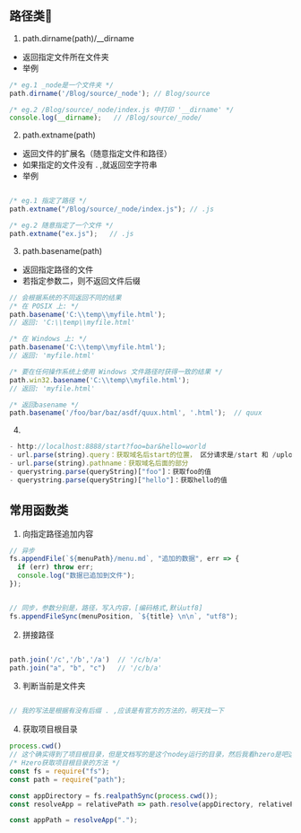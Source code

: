 <!--
 * @version: 0.0.1
 * @Author: lixingjuan <xingjuan.li@hand-china.com>
 * @Date: 2020-02-28 19:57:01
 * @copyright: Copyright (c) 2019, Hand
 -->
## 路径类🍍

1. path.dirname(path)/__dirname
  - 返回指定文件所在文件夹
  - 举例

```javascript
/* eg.1 _node是一个文件夹 */
path.dirname('/Blog/source/_node'); // Blog/source

/* eg.2 /Blog/source/_node/index.js 中打印 '__dirname' */
console.log(__dirname);   // /Blog/source/_node/

```

2. path.extname(path)
  - 返回文件的扩展名（随意指定文件和路径）
  - 如果指定的文件没有 . ,就返回空字符串
  - 举例

```javascript

/* eg.1 指定了路径 */
path.extname("/Blog/source/_node/index.js"); // .js

/* eg.2 随意指定了一个文件 */
path.extname("ex.js");   // .js

```

3. path.basename(path)
  - 返回指定路径的文件
  - 若指定参数二，则不返回文件后缀


```javascript
// 会根据系统的不同返回不同的结果
/* 在 POSIX 上: */
path.basename('C:\\temp\\myfile.html');
// 返回: 'C:\\temp\\myfile.html'

/* 在 Windows 上: */
path.basename('C:\\temp\\myfile.html');
// 返回: 'myfile.html'

/* 要在任何操作系统上使用 Windows 文件路径时获得一致的结果 */
path.win32.basename('C:\\temp\\myfile.html');
// 返回: 'myfile.html'

/* 返回basename */
path.basename('/foo/bar/baz/asdf/quux.html', '.html');  // quux

```


4. 
```javascript
- http://localhost:8888/start?foo=bar&hello=world
- url.parse(string).query：获取域名后start的位置， 区分请求是/start 和 /upload 
- url.parse(string).pathname：获取域名后面的部分
- querystring.parse(queryString)["foo"]：获取foo的值
- querystring.parse(queryString)["hello"]：获取hello的值
```


## 常用函数类
1. 向指定路径追加内容

```javascript
// 异步
fs.appendFile(`${menuPath}/menu.md`, "追加的数据", err => {
  if (err) throw err;
  console.log("数据已追加到文件");
});


// 同步，参数分别是，路径，写入内容，[编码格式,默认utf8]
fs.appendFileSync(menuPosition, `${title} \n\n`, "utf8");

```

2. 拼接路径

```javascript

path.join('/c','/b','/a')  // '/c/b/a'
path.join("a", "b", "c")   // '/c/b/a'

```

3. 判断当前是文件夹

```javascript

// 我的写法是根据有没有后缀 . ,应该是有官方的方法的，明天找一下
```

4. 获取项目根目录

```javascript
process.cwd() 
// 这个确实得到了项目根目录，但是文档写的是这个nodey运行的目录，然后我看hzero是吧这个地址又传递给了fs.realpathSync ,但是这个说的是解析地址，我没明白，解析地址是什么意思
/* Hzero获取项目根目录的方法 */
const fs = require("fs");
const path = require("path");

const appDirectory = fs.realpathSync(process.cwd());
const resolveApp = relativePath => path.resolve(appDirectory, relativePath);

const appPath = resolveApp(".");
```